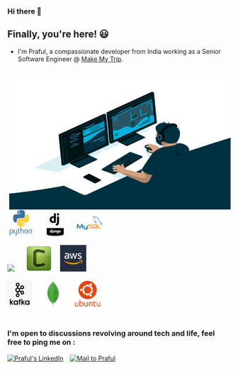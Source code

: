 ### Hi there 👋

<!--
**praful-parashar/praful-parashar** is a ✨ _special_ ✨ repository because its `README.md` (this file) appears on your GitHub profile.

Here are some ideas to get you started:

- 🔭 I’m currently working on ...
- 🌱 I’m currently learning ...
- 👯 I’m looking to collaborate on ...
- 🤔 I’m looking for help with ...
- 💬 Ask me about ...
- 📫 How to reach me: ...
- 😄 Pronouns: ...
- ⚡ Fun fact: ...
-->


## Finally, you're here! :smiley: 
- I'm Praful, a compassionate developer from India working as a Senior Software Engineer @ <a href = 'https://www.makemytrip.com/' target = '_blank'>Make My Trip</a>.
 
    
 
<br />
<img align = "right" src= "https://github.com/praful-parashar/praful-parashar/blob/main/code.gif?raw=true" width="500" height="300" alt = "Coding" />
<code><img height="60" src="https://raw.githubusercontent.com/devicons/devicon/master/icons/python/python-original-wordmark.svg"></code>&emsp;
<code><img height="60" src="https://github.com/praful-parashar/praful-parashar/blob/main/django-logo-negative.jpeg"></code>&emsp;
<code><img height="60" src="https://raw.githubusercontent.com/devicons/devicon/master/icons/mysql/mysql-original-wordmark.svg"></code>
<br /><br />
<code><img height="60" src="https://www.vectorlogo.zone/logos/rabbitmq/rabbitmq-icon.svg"/> </code>&emsp; 
<code><img height="60" src="https://github.com/praful-parashar/praful-parashar/blob/main/celery_new.png"></code>&emsp;
<code><img height="60" src="https://github.com/praful-parashar/praful-parashar/blob/main/aws_icon.png"></code>
<br /><br />
<code><img height="60" src="https://github.com/praful-parashar/praful-parashar/blob/main/kafka_icon.png"></code>&emsp;
<code><img height="60" src="https://raw.githubusercontent.com/devicons/devicon/master/icons/mongodb/mongodb-original.svg"></code>&emsp;
<code><img height="60" src="https://raw.githubusercontent.com/devicons/devicon/master/icons/ubuntu/ubuntu-plain-wordmark.svg"></code>
<br><br>



 ## <h3>I'm open to discussions revolving around tech and life, feel free to ping me on :</h3>
  <a href="https://www.linkedin.com/in/prafulparashar/" target="blank"><img align="center" src="https://raw.githubusercontent.com/rahuldkjain/github-profile-readme-generator/master/src/images/icons/Social/linked-in-alt.svg" alt="Praful's LinkedIn" height="30" width="40" /></a>
&ensp; <a href="mailto:praful.parashar21@gmail.com" target="blank"><img align="center" src="https://www.pngrepo.com/png/223047/180/gmail.png" alt="Mail to Praful" height="40" width="40" /></a>

<!--
**PrafulParashar/PrafulParashar** is a ✨ _special_ ✨ repository because its `README.md` (this file) appears on your GitHub profile.

Here are some ideas to get you started:

- 🔭 I’m currently working on ...
- 🌱 I’m currently learning ...
- 👯 I’m looking to collaborate on ...
- 🤔 I’m looking for help with ...
- 💬 Ask me about ...
- 📫 How to reach me: ...
- 😄 Pronouns: ...
- ⚡ Fun fact: ...
-->
